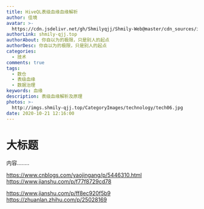 ```yaml
---
title: HiveQL表级血缘血缘解析
author: 佳境
avatar: >-
  https://cdn.jsdelivr.net/gh/Shmilyqjj/Shmily-Web@master/cdn_sources/img/custom/avatar.jpg
authorLink: shmily-qjj.top
authorAbout: 你自以为的极限，只是别人的起点
authorDesc: 你自以为的极限，只是别人的起点
categories:
  - 技术
comments: true
tags:
  - 数仓
  - 表级血缘
  - 数据治理
keywords: 血缘
description: 表级血缘解析及原理
photos: >-
  http://imgs.shmily-qjj.top/CategoryImages/technology/tech06.jpg
date: 2020-10-21 12:16:00
---
```

# 大标题  
内容........


https://www.cnblogs.com/yaojingang/p/5446310.html
https://www.jianshu.com/p/f77f8729cd78



https://www.jianshu.com/p/ff8ec920f5b9
https://zhuanlan.zhihu.com/p/25028169
